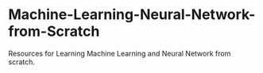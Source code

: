 # Machine-Learning-Neural-Network-from-Scratch
Resources for Learning Machine Learning and Neural Network from scratch.
